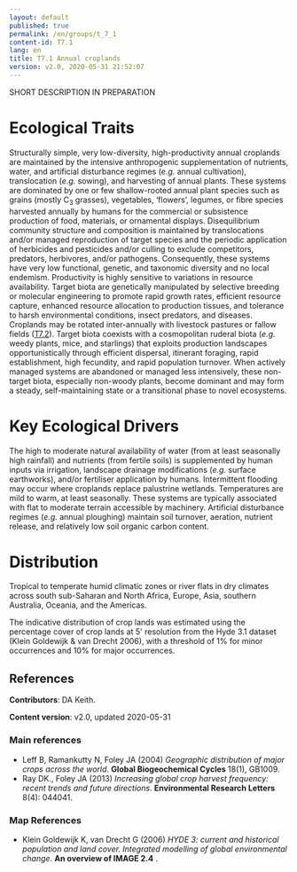 ```yaml
---
layout: default
published: true
permalink: /en/groups/t_7_1
content-id: T7.1
lang: en
title: T7.1 Annual croplands
version: v2.0, 2020-05-31 21:52:07
---
```


SHORT DESCRIPTION IN PREPARATION

# Ecological Traits
 
Structurally simple, very low-diversity, high-productivity annual croplands are maintained by the intensive anthropogenic supplementation of nutrients, water, and artificial disturbance regimes (<i>e.g.</i> annual cultivation), translocation (<i>e.g.</i> sowing), and harvesting of annual plants. These systems are dominated by one or few shallow-rooted annual plant species such as grains (mostly C<sub>3</sub> grasses), vegetables, ‘flowers’, legumes, or fibre species harvested annually by humans for the commercial or subsistence production of food, materials, or ornamental displays. Disequilibrium community structure and composition is maintained by translocations and/or managed reproduction of target species and the periodic application of herbicides and pesticides and/or culling to exclude competitors, predators, herbivores, and/or pathogens. Consequently, these systems have very low functional, genetic, and taxonomic diversity and no local endemism. Productivity is highly sensitive to variations in resource availability. Target biota are genetically manipulated by selective breeding or molecular engineering to promote rapid growth rates, efficient resource capture, enhanced resource allocation to production tissues, and tolerance to harsh environmental conditions, insect predators, and diseases. Croplands may be rotated inter-annually with livestock pastures or fallow fields ([T7.2](/explore/groups/T7.2)). Target biota coexists with a cosmopolitan ruderal biota (<i>e.g.</i> weedy plants, mice, and starlings) that exploits production landscapes opportunistically through efficient dispersal, itinerant foraging, rapid establishment, high fecundity, and rapid population turnover. When actively managed systems are abandoned or managed less intensively, these non-target biota, especially non-woody plants, become dominant and may form a steady, self-maintaining state or a transitional phase to novel ecosystems.
 
# Key Ecological Drivers
 
The high to moderate natural availability of water (from at least seasonally high rainfall) and nutrients (from fertile soils) is supplemented by human inputs via irrigation, landscape drainage modifications (<i>e.g.</i> surface earthworks), and/or fertiliser application by humans. Intermittent flooding may occur where croplands replace palustrine wetlands. Temperatures are mild to warm, at least seasonally. These systems are typically associated with flat to moderate terrain accessible by machinery. Artificial disturbance regimes (<i>e.g.</i> annual ploughing) maintain soil turnover, aeration, nutrient release, and relatively low soil organic carbon content.
 
# Distribution
 
Tropical to temperate humid climatic zones or river flats in dry climates across south sub-Saharan and North Africa, Europe, Asia, southern Australia, Oceania, and the Americas.

The indicative distribution of crop lands was estimated using the percentage cover of crop lands at 5' resolution from the Hyde 3.1 dataset (Klein Goldewijk & van Drecht 2006), with a threshold of 1% for minor occurrences and 10% for major occurrences. 

## References

**Contributors**: DA Keith.

**Content version**: v2.0, updated 2020-05-31

### Main references
* Leff B, Ramankutty N, Foley JA  (2004) *Geographic distribution of major crops across the world*. **Global Biogeochemical Cycles** 18(1), GB1009.
* Ray DK., Foley JA  (2013) *Increasing global crop harvest frequency: recent trends and future directions*. **Environmental Research Letters** 8(4): 044041.

### Map References
* Klein Goldewijk K, van Drecht G  (2006) *HYDE 3: current and historical population and land cover. Integrated modelling of global environmental change*. **An overview of IMAGE 2.4** .


